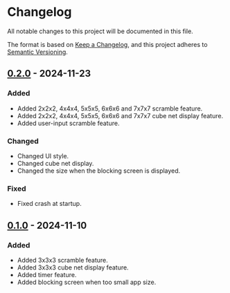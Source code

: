 # Changelog

All notable changes to this project will be documented in this file.

The format is based on [Keep a Changelog](https://keepachangelog.com/en/1.1.0/),
and this project adheres to [Semantic Versioning](https://semver.org/spec/v2.0.0.html).

## [0.2.0] - 2024-11-23
### Added
- Added 2x2x2, 4x4x4, 5x5x5, 6x6x6 and 7x7x7 scramble feature.
- Added 2x2x2, 4x4x4, 5x5x5, 6x6x6 and 7x7x7 cube net display feature.
- Added user-input scramble feature.

### Changed
- Changed UI style.
- Changed cube net display.
- Changed the size when the blocking screen is displayed.

### Fixed
- Fixed crash at startup.

## [0.1.0] - 2024-11-10
### Added
- Added 3x3x3 scramble feature.
- Added 3x3x3 cube net display feature.
- Added timer feature.
- Added blocking screen when too small app size.

[0.2.0]: https://github.com/sou-san/sctt/compare/v0.1.0...v0.2.0
[0.1.0]: https://github.com/sou-san/sctt/releases/tag/v0.1.0
